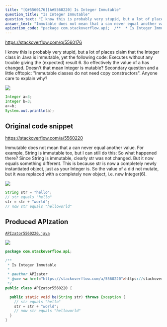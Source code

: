 ```yaml
---
title: "[Q#5560176][A#5560220] Is Integer Immutable"
question_title: "Is Integer Immutable"
question_text: "I know this is probably very stupid, but a lot of places claim that the Integer class in Java is immutable, yet the following code: Executes without any trouble giving the (expected) result 6. So effectively the value of a has changed. Doesn't that mean Integer is mutable? Secondary question and a little offtopic: \"Immutable classes do not need copy constructors\". Anyone care to explain why?"
answer_text: "Immutable does not mean that a can never equal another value. For example, String is immutable too, but I can still do this: So what happened there? Since String is immutable, clearly str was not changed. But it now equals something different. This is because str is now a completely newly instantiated object, just as your Integer is. So the value of a did not mutate, but it was replaced with a completely new object, i.e. new Integer(6)."
apization_code: "package com.stackoverflow.api;  /**  * Is Integer Immutable  *  * @author APIzator  * @see <a href=\"https://stackoverflow.com/a/5560220\">https://stackoverflow.com/a/5560220</a>  */ public class APIzator5560220 {    public static void be(String str) throws Exception {     // str equals \"hello\"     str = str + \"world\";     // now str equals \"helloworld\"   } }"
---
```


https://stackoverflow.com/q/5560176

I know this is probably very stupid, but a lot of places claim that the Integer class in Java is immutable, yet the following code:
Executes without any trouble giving the (expected) result 6. So effectively the value of a has changed. Doesn&#x27;t that mean Integer is mutable?
Secondary question and a little offtopic: &quot;Immutable classes do not need copy constructors&quot;. Anyone care to explain why?


<div class="code-logo"><img src="/stackoverflow.png" /></div>

```java
Integer a=3;
Integer b=3;
a+=b;
System.out.println(a);
```


## Original code snippet

https://stackoverflow.com/a/5560220

Immutable does not mean that a can never equal another value. For example, String is immutable too, but I can still do this:
So what happened there? Since String is immutable, clearly str was not changed. But it now equals something different. This is because str is now a completely newly instantiated object, just as your Integer is. So the value of a did not mutate, but it was replaced with a completely new object, i.e. new Integer(6).

<div class="code-logo"><img src="/stackoverflow.png" /></div>

```java
String str = "hello";
// str equals "hello"
str = str + "world";
// now str equals "helloworld"
```

## Produced APIzation

[`APIzator5560220.java`](https://github.com/pasqualesalza/apization-temp/raw/main/data/search/APIzator5560220.java)

<div class="code-logo"><img src="/apizator.png" /></div>

```java
package com.stackoverflow.api;

/**
 * Is Integer Immutable
 *
 * @author APIzator
 * @see <a href="https://stackoverflow.com/a/5560220">https://stackoverflow.com/a/5560220</a>
 */
public class APIzator5560220 {

  public static void be(String str) throws Exception {
    // str equals "hello"
    str = str + "world";
    // now str equals "helloworld"
  }
}

```